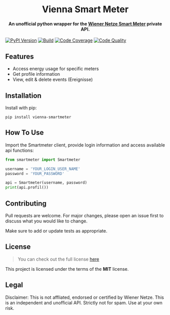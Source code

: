 <h1 align="center">
  Vienna Smart Meter
</h1>
<h4 align="center">An unofficial python wrapper for the <a href="https://www.wienernetze.at/smartmeter" target="_blank">Wiener Netze Smart Meter</a> private API.
</h4>

[![PyPI Version](https://img.shields.io/pypi/v/vienna-smartmeter)](https://pypi.org/project/vienna-smartmeter/)
[![Build](https://github.com/platysma/vienna-smartmeter/actions/workflows/build.yml/badge.svg)](https://github.com/platysma/vienna-smartmeter/actions/workflows/build.yml)
[![Code Coverage](https://codecov.io/gh/platysma/vienna-smartmeter/branch/main/graph/badge.svg)](https://codecov.io/gh/platysma/vienna-smartmeter)
[![Code Quality](https://api.codeclimate.com/v1/badges/3130fa0ba3b7993fbf0a/maintainability)](https://codeclimate.com/github/platysma/vienna-smartmeter)

## Features
* Access energy usage for specific meters
* Get profile information
* View, edit & delete events (Ereignisse)

## Installation
Install with pip:

``pip install vienna-smartmeter``
## How To Use
Import the Smartmeter client, provide login information and access available api functions:

```python
from smartmeter import Smartmeter

username = 'YOUR_LOGIN_USER_NAME'
password = 'YOUR_PASSWORD'

api = Smartmeter(username, password)
print(api.profil())
```

## Contributing

Pull requests are welcome. For major changes, please open an issue first to discuss what you would like to change.

Make sure to add or update tests as appropriate.

## License
>You can check out the full license [here](https://github.com/platysma/vienna-smartmeter/blob/main/LICENSE)

This project is licensed under the terms of the **MIT** license.

## Legal
Disclaimer: This is not affliated, endorsed or certified by Wiener Netze. This is an independent and unofficial API. Strictly not for spam. Use at your own risk.